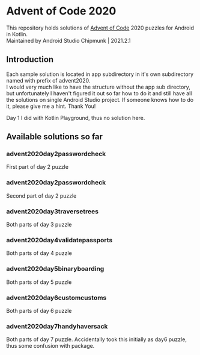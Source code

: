 # Advent of Code 2020

This repository holds solutions of [Advent of Code](https://adventofcode.com/ "Advent of Code programming puzzles") 2020 puzzles for Android in Kotlin.  
Maintained by Android Studio Chipmunk | 2021.2.1

## Introduction

Each sample solution is located in app subdirectory in it's own subdirectory named with prefix of advent2020.  
I would very much like to have the structure without the app sub directory, but unfortunately I haven't figured it out so far how to do it and still have all the solutions on single Android Studio project.
If someone knows how to do it, please give me a hint. Thank You!

Day 1 I did with Kotlin Playground, thus no solution here.

## Available solutions so far

### advent2020day2passwordcheck
First part of day 2 puzzle

### advent2020day2passwordcheck
Second part of day 2 puzzle

### advent2020day3traversetrees
Both parts of day 3 puzzle

### advent2020day4validatepassports
Both parts of day 4 puzzle

### advent2020day5binaryboarding
Both parts of day 5 puzzle

### advent2020day6customcustoms
Both parts of day 6 puzzle

### advent2020day7handyhaversack
Both parts of day 7 puzzle.
Accidentally took this initially as day6 puzzle, thus some confusion with package.